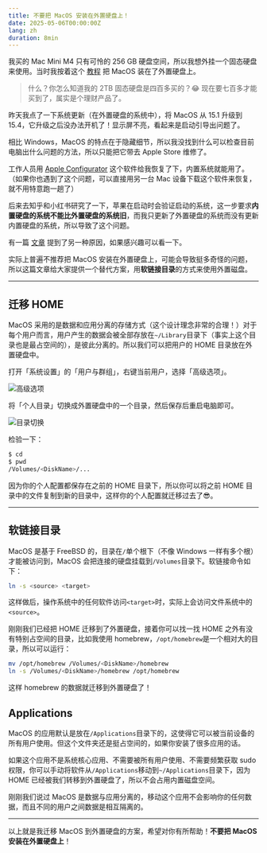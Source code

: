```yaml
---
title: 不要把 MacOS 安装在外置硬盘上！
date: 2025-05-06T00:00:00Z
lang: zh
duration: 8min
---
```


我买的 Mac Mini M4 只有可怜的 256 GB 硬盘空间，所以我想外挂一个固态硬盘来使用。当时我按着这个 [教程](https://support.apple.com/zh-cn/111336) 把 MacOS 装在了外置硬盘上。

> 什么？你怎么知道我的 2TB 固态硬盘是四百多买的？😂 现在要七百多才能买到了，属实是个理财产品了。

昨天我点了一下系统更新（在外置硬盘的系统中），将 MacOS 从 15.1 升级到 15.4，它升级之后没办法开机了！显示屏不亮，看起来是启动引导出问题了。

相比 Windows，MacOS 的特点在于隐藏细节，所以我没找到什么可以检查目前电脑出什么问题的方法，所以只能把它带去 Apple Store 维修了。

工作人员用 [Apple Configurator](https://support.apple.com/en-hk/apple-configurator) 这个软件给我恢复了下，内置系统就能用了。（如果你也遇到了这个问题，可以直接用另一台 Mac 设备下载这个软件来恢复，就不用特意跑一趟了）

后来去知乎和小红书研究了一下，苹果在启动时会验证启动的系统，这一步要求**内置硬盘的系统不能比外置硬盘的系统旧**，而我只更新了外置硬盘的系统而没有更新内置硬盘的系统，所以导致了这个问题。

有一篇 [文章](https://zhuanlan.zhihu.com/p/1902407364663052151) 提到了另一种原因，如果感兴趣可以看一下。

实际上普遍不推荐把 MacOS 安装在外置硬盘上，可能会导致挺多奇怪的问题，所以这篇文章给大家提供一个替代方案，用**软链接目录**的方式来使用外置磁盘。

---

## 迁移 HOME

MacOS 采用的是数据和应用分离的存储方式（这个设计理念非常的合理！）对于每个用户而言，用户产生的数据会被全部存放在`~/Library`目录下（事实上这个目录也是最占空间的），是彼此分离的。所以我们可以把用户的 HOME 目录放在外置硬盘中。

打开「系统设置」的「用户与群组」，右键当前用户，选择「高级选项」。

![高级选项](/images/macos-disk/image1.png)

将「个人目录」切换成外置硬盘中的一个目录，然后保存后重启电脑即可。

![目录切换](/images/macos-disk/image2.png)

检验一下：

```bash
$ cd
$ pwd
/Volumes/<DiskName>/...
```

因为你的个人配置都保存在之前的 HOME 目录下，所以你可以将之前 HOME 目录中的文件复制到新的目录中，这样你的个人配置就迁移过去了😎。

---

## 软链接目录

MacOS 是基于 FreeBSD 的，目录在`/`单个根下（不像 Windows 一样有多个根）才能被访问到，MacOS 会把连接的硬盘挂载到`/Volumes`目录下。软链接命令如下：

```bash
ln -s <source> <target>
```

这样做后，操作系统中的任何软件访问`<target>`时，实际上会访问文件系统中的`<source>`。

刚刚我们已经把 HOME 迁移到了外置硬盘，接着你可以找一找 HOME 之外有没有特别占空间的目录，比如我使用 homebrew，`/opt/homebrew`是一个相对大的目录，所以可以运行：

```bash
mv /opt/homebrew /Volumes/<DiskName>/homebrew
ln -s /Volumes/<DiskName>/homebrew /opt/homebrew
```

这样 homebrew 的数据就迁移到外置硬盘了！

## Applications

MacOS 的应用默认是放在`/Applications`目录下的，这使得它可以被当前设备的所有用户使用。但这个文件夹还是挺占空间的，如果你安装了很多应用的话。

如果这个应用不是系统核心应用、不需要被所有用户使用、不需要频繁获取 sudo 权限，你可以手动将软件从`/Applications`移动到`~/Applications`目录下，因为 HOME 已经被我们转移到外置硬盘了，所以不会占用内置磁盘空间。

刚刚我们说过 MacOS 是数据与应用分离的，移动这个应用不会影响你的任何数据，而且不同的用户之间数据是相互隔离的。

---

以上就是我迁移 MacOS 到外置硬盘的方案，希望对你有所帮助！**不要把 MacOS 安装在外置硬盘上**！
